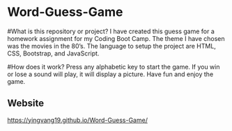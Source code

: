 # Word-Guess-Game
#What is this repository or project? 
I have created this guess game for a homework assignment for my Coding Boot Camp.
The theme I have chosen was the movies in the 80’s.
The language to setup the project are HTML, CSS, Bootstrap, and JavaScript.

#How does it work?
Press any alphabetic key to start the game.
If you win or lose a sound will play, it will display a picture.
Have fun and enjoy the game.

## Website 
https://yingvang19.github.io/Word-Guess-Game/
